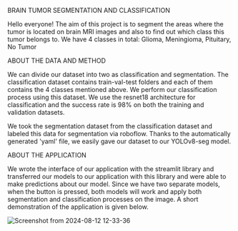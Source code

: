 BRAIN TUMOR SEGMENTATION AND CLASSIFICATION

Hello everyone! The aim of this project is to segment the areas where the tumor is located on brain MRI images and also to find out which class this tumor belongs to. We have 4 classes in total: Glioma, Meningioma, Pituitary, No Tumor

ABOUT THE DATA AND METHOD

We can divide our dataset into two as classification and segmentation. The classification dataset contains train-val-test folders and each of them contains the 4 classes mentioned above. We perform our classification process using this dataset. We use the resnet18 architecture for classification and the success rate is 98% on both the training and validation datasets.

We took the segmentation dataset from the classification dataset and labeled this data for segmentation via roboflow. Thanks to the automatically generated 'yaml' file, we easily gave our dataset to our YOLOv8-seg model.

ABOUT THE APPLICATION

We wrote the interface of our application with the streamlit library and transferred our models to our application with this library and were able to make predictions about our model. Since we have two separate models, when the button is pressed, both models will work and apply both segmentation and classification processes on the image. A short demonstration of the application is given below.

![Screenshot from 2024-08-12 12-33-36](https://github.com/user-attachments/assets/b8132dad-5fe4-4f45-b529-abbd6e6272e1)
